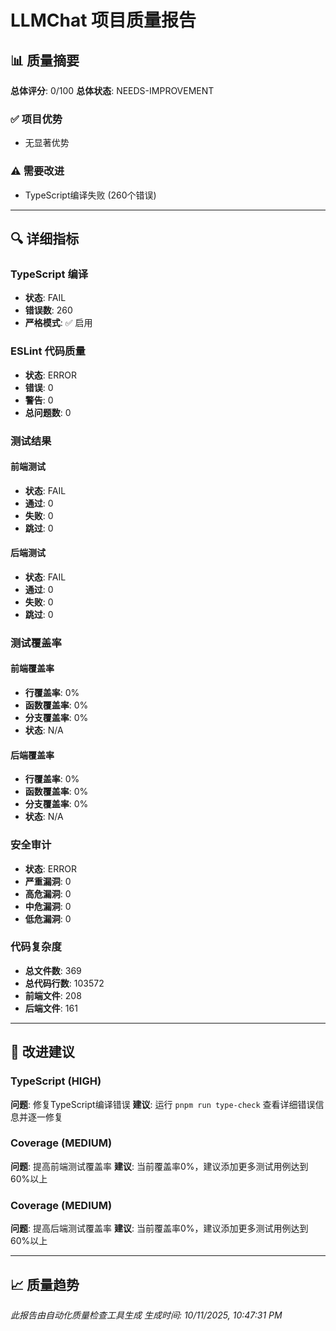 # LLMChat 项目质量报告

## 📊 质量摘要

**总体评分**: 0/100
**总体状态**: NEEDS-IMPROVEMENT

### ✅ 项目优势
- 无显著优势

### ⚠️ 需要改进
- TypeScript编译失败 (260个错误)

---

## 🔍 详细指标

### TypeScript 编译
- **状态**: FAIL
- **错误数**: 260
- **严格模式**: ✅ 启用

### ESLint 代码质量
- **状态**: ERROR
- **错误**: 0
- **警告**: 0
- **总问题数**: 0

### 测试结果
#### 前端测试
- **状态**: FAIL
- **通过**: 0
- **失败**: 0
- **跳过**: 0

#### 后端测试
- **状态**: FAIL
- **通过**: 0
- **失败**: 0
- **跳过**: 0

### 测试覆盖率
#### 前端覆盖率
- **行覆盖率**: 0%
- **函数覆盖率**: 0%
- **分支覆盖率**: 0%
- **状态**: N/A

#### 后端覆盖率
- **行覆盖率**: 0%
- **函数覆盖率**: 0%
- **分支覆盖率**: 0%
- **状态**: N/A

### 安全审计
- **状态**: ERROR
- **严重漏洞**: 0
- **高危漏洞**: 0
- **中危漏洞**: 0
- **低危漏洞**: 0

### 代码复杂度
- **总文件数**: 369
- **总代码行数**: 103572
- **前端文件**: 208
- **后端文件**: 161

---

## 🎯 改进建议


### TypeScript (HIGH)
**问题**: 修复TypeScript编译错误
**建议**: 运行 `pnpm run type-check` 查看详细错误信息并逐一修复


### Coverage (MEDIUM)
**问题**: 提高前端测试覆盖率
**建议**: 当前覆盖率0%，建议添加更多测试用例达到60%以上


### Coverage (MEDIUM)
**问题**: 提高后端测试覆盖率
**建议**: 当前覆盖率0%，建议添加更多测试用例达到60%以上


---

## 📈 质量趋势

*此报告由自动化质量检查工具生成*
*生成时间: 10/11/2025, 10:47:31 PM*
